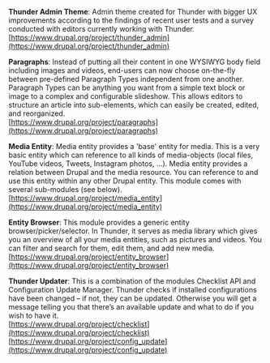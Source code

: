 **Thunder Admin Theme**: Admin theme created for Thunder with bigger UX improvements according to the findings of recent user tests and a survey conducted with editors currently working with Thunder.<br />
[https://www.drupal.org/project/thunder_admin](https://www.drupal.org/project/thunder_admin)

**Paragraphs**: Instead of putting all their content in one WYSIWYG body field including images and videos, end-users can now choose on-the-fly between pre-defined Paragraph Types independent from one another. Paragraph Types can be anything you want from a simple text block or image to a complex and configurable slideshow. This allows editors to structure an article into sub-elements, which can easily be created, edited, and reorganized.<br />
[https://www.drupal.org/project/paragraphs](https://www.drupal.org/project/paragraphs)

**Media Entity**: Media entity provides a 'base' entity for media. This is a very basic entity which can reference to all kinds of media-objects (local files, YouTube videos, Tweets, Instagram photos, ...). Media entity provides a relation between Drupal and the media resource. You can reference to and use this entity within any other Drupal entity. This module comes with several sub-modules (see below).<br />
[https://www.drupal.org/project/media_entity](https://www.drupal.org/project/media_entity)

**Entity Browser**: This module provides a generic entity browser/picker/selector. In Thunder, it serves as media library which gives you an overview of all your media entities, such as pictures and videos. You can filter and search for them, edit them, and add new media.<br />
[https://www.drupal.org/project/entity_browser](https://www.drupal.org/project/entity_browser)

**Thunder Updater**: This is a combination of the modules Checklist API and Configuration Update Manager. Thunder checks if installed configurations have been changed – if not, they can be updated. Otherwise you will get a message telling you that there’s an available update and what to do if you wish to have it.<br />
[https://www.drupal.org/project/checklist](https://www.drupal.org/project/checklist)<br />
[https://www.drupal.org/project/config_update](https://www.drupal.org/project/config_update)
